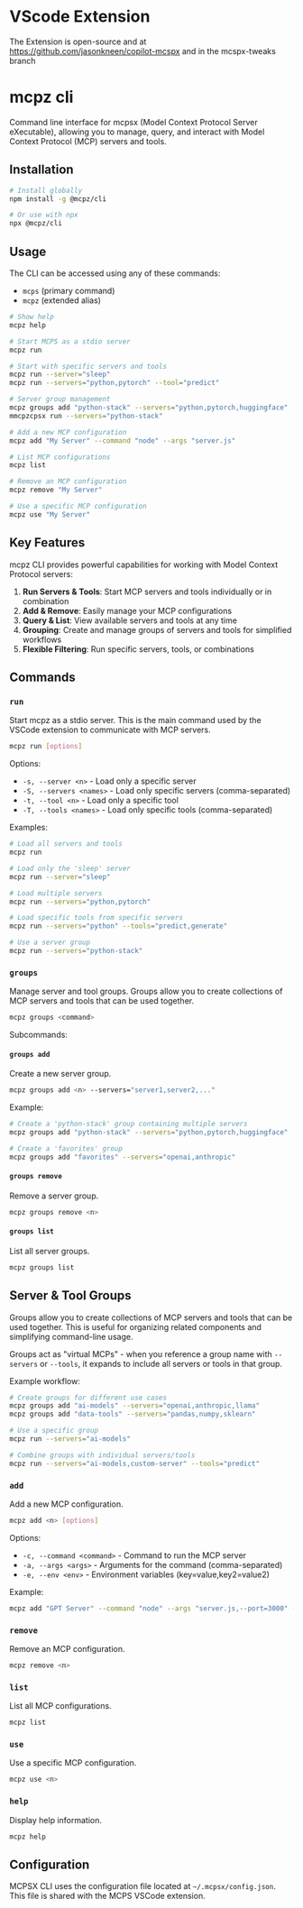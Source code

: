 # VScode Extension

The Extension is open-source and at https://github.com/jasonkneen/copilot-mcspx and in the mcspx-tweaks branch


# mcpz cli

Command line interface for mcpsx (Model Context Protocol Server eXecutable), allowing you to manage, query, and interact with Model Context Protocol (MCP) servers and tools.

## Installation

```bash
# Install globally
npm install -g @mcpz/cli

# Or use with npx
npx @mcpz/cli
```

## Usage

The CLI can be accessed using any of these commands:
- `mcps` (primary command)
- `mcpz` (extended alias)

```bash
# Show help
mcpz help

# Start MCPS as a stdio server
mcpz run

# Start with specific servers and tools
mcpz run --server="sleep"
mcpz run --servers="python,pytorch" --tool="predict"

# Server group management
mcpz groups add "python-stack" --servers="python,pytorch,huggingface"
mmcpzcpsx run --servers="python-stack"

# Add a new MCP configuration
mcpz add "My Server" --command "node" --args "server.js"

# List MCP configurations
mcpz list

# Remove an MCP configuration
mcpz remove "My Server"

# Use a specific MCP configuration
mcpz use "My Server"
```

## Key Features

mcpz CLI provides powerful capabilities for working with Model Context Protocol servers:

1. **Run Servers & Tools**: Start MCP servers and tools individually or in combination
2. **Add & Remove**: Easily manage your MCP configurations
3. **Query & List**: View available servers and tools at any time
4. **Grouping**: Create and manage groups of servers and tools for simplified workflows
5. **Flexible Filtering**: Run specific servers, tools, or combinations

## Commands

### `run`

Start mcpz as a stdio server. This is the main command used by the VSCode extension to communicate with MCP servers.

```bash
mcpz run [options]
```

Options:
- `-s, --server <n>` - Load only a specific server
- `-S, --servers <names>` - Load only specific servers (comma-separated)
- `-t, --tool <n>` - Load only a specific tool
- `-T, --tools <names>` - Load only specific tools (comma-separated)

Examples:
```bash
# Load all servers and tools
mcpz run

# Load only the 'sleep' server
mcpz run --server="sleep"

# Load multiple servers
mcpz run --servers="python,pytorch"

# Load specific tools from specific servers
mcpz run --servers="python" --tools="predict,generate"

# Use a server group
mcpz run --servers="python-stack"
```

### `groups`

Manage server and tool groups. Groups allow you to create collections of MCP servers and tools that can be used together.

```bash
mcpz groups <command>
```

Subcommands:

#### `groups add`

Create a new server group.

```bash
mcpz groups add <n> --servers="server1,server2,..."
```

Example:
```bash
# Create a 'python-stack' group containing multiple servers
mcpz groups add "python-stack" --servers="python,pytorch,huggingface"

# Create a 'favorites' group
mcpz groups add "favorites" --servers="openai,anthropic"
```

#### `groups remove`

Remove a server group.

```bash
mcpz groups remove <n>
```

#### `groups list`

List all server groups.

```bash
mcpz groups list
```

## Server & Tool Groups

Groups allow you to create collections of MCP servers and tools that can be used together. This is useful for organizing related components and simplifying command-line usage.

Groups act as "virtual MCPs" - when you reference a group name with `--servers` or `--tools`, it expands to include all servers or tools in that group.

Example workflow:

```bash
# Create groups for different use cases
mcpz groups add "ai-models" --servers="openai,anthropic,llama"
mcpz groups add "data-tools" --servers="pandas,numpy,sklearn"

# Use a specific group
mcpz run --servers="ai-models"

# Combine groups with individual servers/tools
mcpz run --servers="ai-models,custom-server" --tools="predict"
```

### `add`

Add a new MCP configuration.

```bash
mcpz add <n> [options]
```

Options:
- `-c, --command <command>` - Command to run the MCP server
- `-a, --args <args>` - Arguments for the command (comma-separated)
- `-e, --env <env>` - Environment variables (key=value,key2=value2)

Example:
```bash
mcpz add "GPT Server" --command "node" --args "server.js,--port=3000" --env "API_KEY=abc123,DEBUG=true"
```

### `remove`

Remove an MCP configuration.

```bash
mcpz remove <n>
```

### `list`

List all MCP configurations.

```bash
mcpz list
```

### `use`

Use a specific MCP configuration.

```bash
mcpz use <n>
```

### `help`

Display help information.

```bash
mcpz help
```

## Configuration

MCPSX CLI uses the configuration file located at `~/.mcpsx/config.json`. This file is shared with the MCPS VSCode extension.
